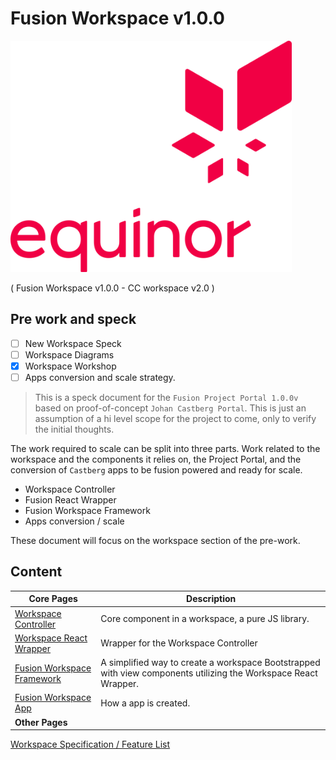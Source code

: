 # Fusion Workspace v1.0.0


<p style="text-align: left;"><img src="./images/logo-large.png" width="450"></p>

( Fusion Workspace v1.0.0 - CC workspace v2.0 )

## Pre work and speck

- [ ] New Workspace Speck
- [ ] Workspace Diagrams
- [x] Workspace Workshop
- [ ] Apps conversion and scale strategy.

> This is a speck document for the `Fusion Project Portal 1.0.0v` based on proof-of-concept `Johan Castberg Portal`. This is just an assumption of a hi level scope for the project to come, only to verify the initial thoughts.

The work required to scale can be split into three parts. Work related to the workspace and the components it relies on, the Project Portal, and the conversion of `Castberg` apps to be fusion powered and ready for scale.  

- Workspace Controller
- Fusion React Wrapper  
- Fusion Workspace Framework
- Apps conversion / scale

These document will focus on the workspace section of the pre-work.

## Content

| Core Pages | Description |
|-|-|
[Workspace Controller](./WorkspaceController.md) | Core component in a workspace, a pure JS library.
[Workspace React Wrapper](./WorkspaceReactWrapper.md) | Wrapper for the Workspace Controller
[Fusion Workspace Framework](./FusionWorkspaceFramework.md) | A simplified way to create a workspace Bootstrapped with view components utilizing the Workspace React Wrapper.
[Fusion Workspace App](./FusionWorkspaceApp.md) | How a app is created.
|**Other Pages**|
[Workspace Specification / Feature List](./WorkspaceProjectFeatureList.md)
